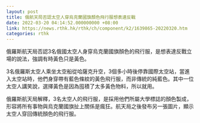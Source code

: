 ```yaml
---
layout: post
title: 俄航天局否認太空人穿烏克蘭國旗顏色飛行服想表達反戰
date: 2022-03-20 04:14:52.000000000 +08:00
link: https://news.rthk.hk/rthk/ch/component/k2/1639865-20220320.htm
categories: rthk
---
```


俄羅斯航天局否認3名俄國太空人身穿烏克蘭國旗顏色的飛行服，是想表達反戰立場的說法，強調有時黃色只是黃色。

3名俄羅斯太空人乘坐太空船從哈薩克升空，3個多小時後停靠國際太空站，當進入太空站時，他們身穿帶有藍色條紋的黃色飛行服，而非傳統的純藍色。其中一位太空人講笑說，選擇黃色是因為囤積了太多黃色物料，所以就用。

俄羅斯航天局解釋，3名太空人的飛行服，是採用他們所屬大學標誌的顏色製成，形容將所有事物與烏克蘭國旗扯上關係是瘋狂。航天局之後發布另一張圖片，顯示太空人穿回傳統顏色的飛行服。
